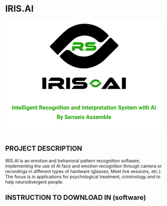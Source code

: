 # IRIS.AI

![Company Logo](Image/icon.png "IRIS.AI")

## PROJECT DESCRIPTION
IRIS.AI is an emotion and behavioral pattern recognition software, implementing the use of AI face and emotion recognition through camera or recordings in different types of hardware (glasses, Meet live sessions, etc.). The focus is in applications for psychological treatment, criminology and to help neurodivergent people.

## INSTRUCTION TO DOWNLOAD IN (software)
